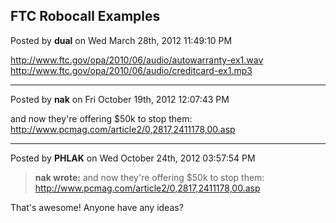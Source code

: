 ## FTC Robocall Examples
Posted by **dual** on Wed March 28th, 2012 11:49:10 PM

<http://www.ftc.gov/opa/2010/06/audio/autowarranty-ex1.wav>
<http://www.ftc.gov/opa/2010/06/audio/creditcard-ex1.mp3>

--------------------------------------------------------------------------------

Posted by **nak** on Fri October 19th, 2012 12:07:43 PM

and now they're offering $50k to stop them:
<http://www.pcmag.com/article2/0,2817,2411178,00.asp>

--------------------------------------------------------------------------------

Posted by **PHLAK** on Wed October 24th, 2012 03:57:54 PM

> **nak wrote:**
> and now they're offering $50k to stop them:
> <http://www.pcmag.com/article2/0,2817,2411178,00.asp>

That's awesome! Anyone have any ideas?
